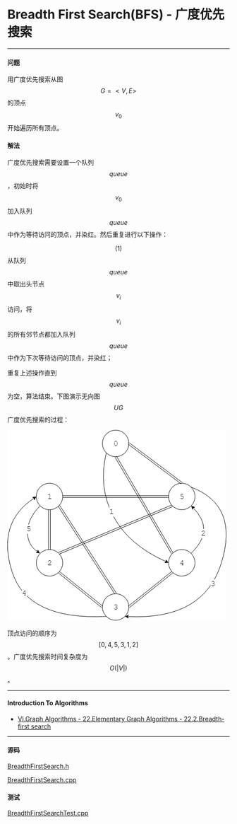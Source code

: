 <script type="text/javascript" src="https://cdnjs.cloudflare.com/ajax/libs/mathjax/2.7.1/MathJax.js?config=TeX-AMS-MML_HTMLorMML"></script>

# Breadth First Search(BFS) - 广度优先搜索

--------

#### 问题

用广度优先搜索从图$$ G = <V,E> $$的顶点$$ v_0 $$开始遍历所有顶点。

#### 解法

广度优先搜索需要设置一个队列$$ queue $$，初始时将$$ v_0 $$加入队列$$ queue $$中作为等待访问的顶点，并染红。然后重复进行以下操作：

$$ (1) $$ 从队列$$ queue $$中取出头节点$$ v_i $$访问，将$$ v_i $$的所有邻节点都加入队列$$ queue $$中作为下次等待访问的顶点，并染红；

重复上述操作直到$$ queue $$为空，算法结束。下图演示无向图$$ UG $$广度优先搜索的过程：

![BreadthFirstSearch1.png](../res/BreadthFirstSearch1.png)

顶点访问的顺序为$$ [0, 4, 5, 3, 1, 2] $$。广度优先搜索时间复杂度为$$ O(|V|) $$。

--------

#### Introduction To Algorithms

* [VI.Graph Algorithms - 22.Elementary Graph Algorithms - 22.2.Breadth-first search](https://mcdtu.files.wordpress.com/2017/03/introduction-to-algorithms-3rd-edition-sep-2010.pdf)

--------

#### 源码

[BreadthFirstSearch.h](https://github.com/linrongbin16/Way-to-Algorithm/blob/master/src/GraphTheory/Traverse/BreadthFirstSearch.h)

[BreadthFirstSearch.cpp](https://github.com/linrongbin16/Way-to-Algorithm/blob/master/src/GraphTheory/Traverse/BreadthFirstSearch.cpp)

#### 测试

[BreadthFirstSearchTest.cpp](https://github.com/linrongbin16/Way-to-Algorithm/blob/master/src/GraphTheory/Traverse/BreadthFirstSearchTest.cpp)

